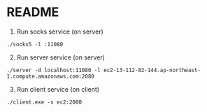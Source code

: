 # README

1. Run socks service (on server)

```
./socks5 -l :11080
```

2. Run server service (on server)

```
./server -d localhost:11080 -l ec2-13-112-82-144.ap-northeast-1.compute.amazonaws.com:2080
```

3. Run client service (on client)

```
./client.exe -s ec2:2080
```
